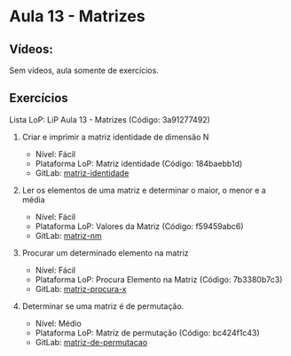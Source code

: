 # Aula 13 - Matrizes

## Vídeos:

Sem vídeos, aula somente de exercícios.


## Exercícios

Lista LoP: LiP Aula 13 - Matrizes (Código: 3a91277492)

1. Criar e imprimir a matriz identidade de dimensão N
	- Nível: Fácil
	- Plataforma LoP: Matriz identidade	(Código: 184baebb1d)
	- GitLab: [matriz-identidade](https://gitlab.com/carlos_olarte/ect-lip/-/tree/master/vetores-matrizes/facil/matriz-identidade)

2. Ler os elementos de uma matriz e determinar o maior, o menor e a média
	- Nível: Fácil
	- Plataforma LoP: Valores da Matriz (Código: f59459abc6)
	- GitLab: [matriz-nm](https://gitlab.com/carlos_olarte/ect-lip/-/tree/master/vetores-matrizes/facil/matriz-nm)

3. Procurar um determinado elemento na matriz
	- Nível: Fácil
	- Plataforma LoP: Procura Elemento na Matriz (Código: 7b3380b7c3)
	- GitLab: [matriz-procura-x](https://gitlab.com/carlos_olarte/ect-lip/-/tree/master/vetores-matrizes/facil/matriz-procura-x)

4. Determinar se uma matriz é de permutação.
	- Nível: Médio
	- Plataforma LoP: Matriz de permutação (Código: bc424f1c43)
	- GitLab: [matriz-de-permutacao](https://gitlab.com/carlos_olarte/ect-lip/-/tree/master/vetores-matrizes/medio/matriz-de-permutacao)

